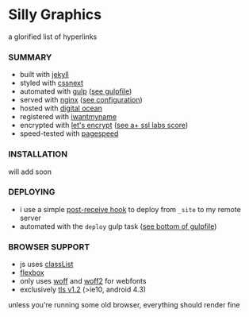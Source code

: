 # Silly Graphics
a glorified list of hyperlinks

### SUMMARY
- built with [jekyll][1]
- styled with [cssnext][4]
- automated with [gulp][2] ([see gulpfile][3])
- served with [nginx][5] ([see configuration][6])
- hosted with [digital ocean][7]
- registered with [iwantmyname][17]
- encrypted with [let's encrypt][9] ([see a+ ssl labs score][8])
- speed-tested with [pagespeed][10]

### INSTALLATION
will add soon

### DEPLOYING
- i use a simple [post-receive hook][18] to deploy from `_site` to my remote server
- automated with the `deploy` gulp task ([see bottom of gulpfile][3])

### BROWSER SUPPORT
- js uses [classList][11]
- [flexbox][13]
- only uses [woff][14] and [woff2][15] for webfonts
- exclusively [tls v1.2][16] (>ie10, android 4.3)

unless you're running some old browser, everything should render fine


[1]: https://jekyllrb.com
[2]: http://gulpjs.com
[3]: https://github.com/jckfa/silly.graphics/blob/master/gulpfile.js
[4]: http://cssnext.io
[5]: http://nginx.org
[6]: https://github.com/jckfa/nginx-config/blob/master/sites-available/silly.graphics
[7]: https://m.do.co/c/b09c1fce4b40
[8]: https://www.ssllabs.com/ssltest/analyze.html?d=silly.graphics&latest
[9]: https://letsencrypt.org
[10]: https://developers.google.com/speed/pagespeed/insights/?url=silly.graphics&tab=mobile
[11]: http://caniuse.com/#search=classlist
[13]: http://caniuse.com/#search=flex
[14]: http://caniuse.com/#search=woff
[15]: http://caniuse.com/#search=woff2
[16]: https://github.com/jckfa/nginx-config/blob/master/conf.d/directive-only/tls.conf
[17]: https://iwantmyname.com
[18]: https://www.digitalocean.com/community/tutorials/how-to-set-up-automatic-deployment-with-git-with-a-vps
